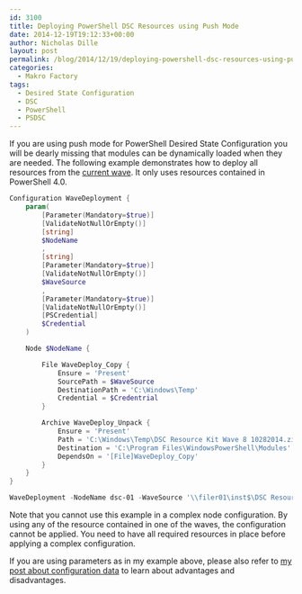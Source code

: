 ```yaml
---
id: 3100
title: Deploying PowerShell DSC Resources using Push Mode
date: 2014-12-19T19:12:33+00:00
author: Nicholas Dille
layout: post
permalink: /blog/2014/12/19/deploying-powershell-dsc-resources-using-push-mode/
categories:
  - Makro Factory
tags:
  - Desired State Configuration
  - DSC
  - PowerShell
  - PSDSC
---
```

If you are using push mode for PowerShell Desired State Configuration you will be dearly missing that modules can be dynamically loaded when they are needed. The following example demonstrates how to deploy all resources from the [current wave](https://gallery.technet.microsoft.com/scriptcenter/DSC-Resource-Kit-All-c449312d). It only uses resources contained in PowerShell 4.0.

<!--more-->

```powershell
Configuration WaveDeployment {
    param(
        [Parameter(Mandatory=$true)]
        [ValidateNotNullOrEmpty()]
        [string]
        $NodeName
        ,
        [string]
        [Parameter(Mandatory=$true)]
        [ValidateNotNullOrEmpty()]
        $WaveSource
        ,
        [Parameter(Mandatory=$true)]
        [ValidateNotNullOrEmpty()]
        [PSCredential]
        $Credential
    )

    Node $NodeName {

        File WaveDeploy_Copy {
            Ensure = 'Present'
            SourcePath = $WaveSource
            DestinationPath = 'C:\Windows\Temp'
            Credential = $Credentrial
        }

        Archive WaveDeploy_Unpack {
            Ensure = 'Present'
            Path = 'C:\Windows\Temp\DSC Resource Kit Wave 8 10282014.zip'
            Destination = 'C:\Program Files\WindowsPowerShell\Modules'
            DependsOn = '[File]WaveDeploy_Copy'
        }
    }
}

WaveDeployment -NodeName dsc-01 -WaveSource '\\filer01\inst$\DSC Resource Kit Wave 8 10282014.zip' -Credential (Get-Credential)
```

Note that you cannot use this example in a complex node configuration. By using any of the resource contained in one of the waves, the configuration cannot be applied. You need to have all required resources in place before applying a complex configuration.

If you are using parameters as in my example above, please also refer to [my post about configuration data](/blog/2014/12/05/are-you-separating-configuration-and-environment-data-in-powershell-dsc-you-should/ "Are You Separating Configuration and Environment Data in PowerShell DSC? You Should!") to learn about advantages and disadvantages.
